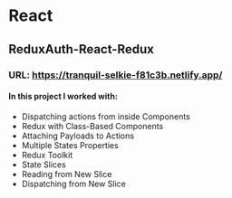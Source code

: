 # React

## ReduxAuth-React-Redux

### URL: https://tranquil-selkie-f81c3b.netlify.app/

#### In this project I worked with: 

- Dispatching actions from inside Components
- Redux with Class-Based Components
- Attaching  Payloads to Actions
- Multiple States Properties
- Redux Toolkit
- State Slices
- Reading from New Slice
- Dispatching from New Slice
